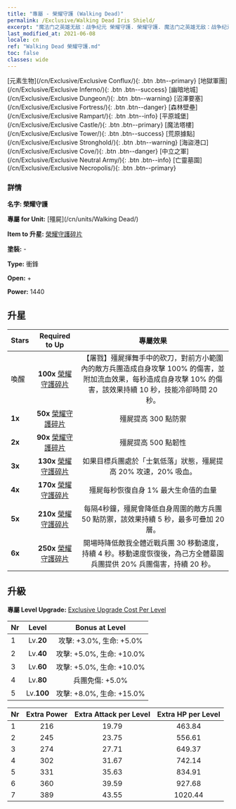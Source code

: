 ```yaml
---
title: "專屬 - 榮耀守護 (Walking Dead)"
permalink: /Exclusive/Walking Dead Iris Shield/
excerpt: "魔法门之英雄无敌：战争纪元 榮耀守護. 榮耀守護. 魔法门之英雄无敌：战争纪元 專屬 榮耀守護. 殭屍 專屬."
last_modified_at: 2021-06-08
locale: cn
ref: "Walking Dead 榮耀守護.md"
toc: false
classes: wide
---
```

 [元素生物](/cn/Exclusive/Exclusive Conflux/){: .btn .btn--primary} [地獄軍團](/cn/Exclusive/Exclusive Inferno/){: .btn .btn--success} [幽暗地城](/cn/Exclusive/Exclusive Dungeon/){: .btn .btn--warning} [沼澤要塞](/cn/Exclusive/Exclusive Fortress/){: .btn .btn--danger} [森林壁壘](/cn/Exclusive/Exclusive Rampart/){: .btn .btn--info} [平原城堡](/cn/Exclusive/Exclusive Castle/){: .btn .btn--primary} [魔法塔樓](/cn/Exclusive/Exclusive Tower/){: .btn .btn--success} [荒原據點](/cn/Exclusive/Exclusive Stronghold/){: .btn .btn--warning} [海盜港口](/cn/Exclusive/Exclusive Cove/){: .btn .btn--danger} [中立之軍](/cn/Exclusive/Exclusive Neutral Army/){: .btn .btn--info} [亡靈墓園](/cn/Exclusive/Exclusive Necropolis/){: .btn .btn--primary} 

### 詳情
 **名字: 榮耀守護** 

 **專屬 for Unit:** [殭屍](/cn/units/Walking Dead/) 

 **Item to 升星:** [榮耀守護碎片](/cn/Items/con_913/)

 **塗裝:** -

 **Type:** 衝鋒

 **Open:** +

 **Power:** 1440

## 升星

  |     Stars    |  Required to Up | 專屬效果 |
  |:-------------|:---------------:|:---------------:|
  |  喚醒  | **100x** [榮耀守護碎片](/cn/Items/con_913/) | 【屠戮】殭屍揮舞手中的砍刀，對前方小範圍內的敵方兵團造成自身攻擊 100% 的傷害，並附加流血效果，每秒造成自身攻擊 10% 的傷害，該效果持續 10 秒，技能冷卻時間 20 秒。 |
  | **1x** <i class="fas fa-star"/> | **50x** [榮耀守護碎片](/cn/Items/con_913/) | 殭屍提高 300 點防禦 |
  | **2x** <i class="fas fa-star"/> | **90x** [榮耀守護碎片](/cn/Items/con_913/) | 殭屍提高 500 點韌性 |
  | **3x** <i class="fas fa-star"/> | **130x** [榮耀守護碎片](/cn/Items/con_913/) | 如果目標兵團處於「士氣低落」狀態，殭屍提高 20% 攻速，20% 吸血。 |
  | **4x** <i class="fas fa-star"/> | **170x** [榮耀守護碎片](/cn/Items/con_913/) | 殭屍每秒恢復自身 1% 最大生命值的血量 |
  | **5x** <i class="fas fa-star"/> | **210x** [榮耀守護碎片](/cn/Items/con_913/) | 每隔4秒鐘，殭屍會降低自身周圍的敵方兵團 50 點防禦，該效果持續 5 秒，最多可疊加 20 層。 |
  | **6x** <i class="fas fa-star"/> | **250x** [榮耀守護碎片](/cn/Items/con_913/) | 開場時降低敵我全體近戰兵團 30 移動速度，持續 4 秒。移動速度恢復後，為己方全體墓園兵團提供 20% 兵團傷害，持續 20 秒。 |


## 升級
 **專屬 Level Upgrade:** [Exclusive Upgrade Cost Per Level](/Exclusive/ExclusiveUpgradeCostPerLevel/)

  |  Nr  |   Level  | Bonus at Level |
  |:-----|:--------:|:--------------:|
  | 1 | Lv.**20** | 攻擊: +3.0%, 生命: +5.0% |
  | 2 | Lv.**40** | 攻擊: +5.0%, 生命: +10.0% |
  | 3 | Lv.**60** | 攻擊: +5.0%, 生命: +10.0% |
  | 4 | Lv.**80** | 兵團免傷: +5.0% |
  | 5 | Lv.**100** | 攻擊: +8.0%, 生命: +15.0% |


  |  Nr  |  Extra Power | Extra Attack per Level | Extra HP per Level |
  |:-----|:--------:|:--------:|:--------:|
  | 1 | 216 | 19.79 | 463.84 |
  | 2 | 245 | 23.75 | 556.61 |
  | 3 | 274 | 27.71 | 649.37 |
  | 4 | 302 | 31.67 | 742.14 |
  | 5 | 331 | 35.63 | 834.91 |
  | 6 | 360 | 39.59 | 927.68 |
  | 7 | 389 | 43.55 | 1020.44 |


